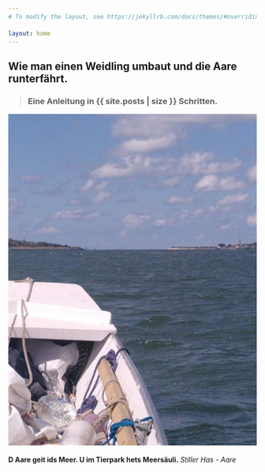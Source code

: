 ```yaml
---
# To modify the layout, see https://jekyllrb.com/docs/themes/#overriding-theme-defaults

layout: home
---
```


<p/>

## Wie man einen Weidling umbaut und die Aare runterfährt. 

> ### Eine Anleitung in {{ site.posts | size }} Schritten.

<div>
	<img src="/img2/20220806__ms_res_aaremeer_32.jpg">
</div>
<br/>
<div>
	<b>D Aare geit ids Meer. U im Tierpark hets Meersäuli.</b> <i>Stiller Has - Aare</i>
</div>
